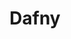 ---
blog: https://dafny.org/blog
git: https://github.com/dafny-lang/dafny
logohandle: dafny
sort: dafny
title: Dafny
website: https://dafny.org/
---